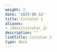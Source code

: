 ```yaml
---
weight: 2
date: '2025-06-12'
title: Circular 1
aliases:
- /docs/circular_1/
description: ''
linkTitle: Circular 1
type: docs
---
```


